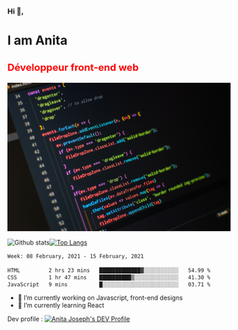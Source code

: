 ### Hi 👋,
 <h1>I am Anita </h1>
 <h3 style="font-size:22px; color:red">Développeur front-end web</h3>
    <img src="https://github.com/Anita-joseph/Anita-joseph/blob/master/images/github-profile.jpg" style="background-size: cover;background-cposition:center" alt="Profile image" />

![Github stats](https://github-readme-stats.vercel.app/api?username=anita-joseph&show_icons=true&theme=radical)[![Top Langs](https://github-readme-stats.vercel.app/api/top-langs/?username=anita-joseph&layout=compact&hide=vue)](https://github.com/Anita-joseph/github-readme-stats)

<!--START_SECTION:waka-->
```text
Week: 08 February, 2021 - 15 February, 2021

HTML         2 hrs 23 mins   █████████████▓░░░░░░░░░░░   54.99 % 
CSS          1 hr 47 mins    ██████████▒░░░░░░░░░░░░░░   41.30 % 
JavaScript   9 mins          █░░░░░░░░░░░░░░░░░░░░░░░░   03.71 % 
```
<!--END_SECTION:waka-->
- 🔭 I’m currently working on Javascript, front-end designs
- 🌱 I’m currently learning React

Dev profile : <a href="https://dev.to/anitajoseph">
  <img src="https://d2fltix0v2e0sb.cloudfront.net/dev-badge.svg" alt="Anita Joseph's DEV Profile" height="30" width="30">
</a>

<!-- - 👯 I’m looking to collaborate on ...
- 🤔 I’m looking for help with API, JSON
- 💬 Ask me about CSS
- 📫 How to reach me: ...
- 😄 Pronouns: ...
- ⚡ Fun fact: ...-->
